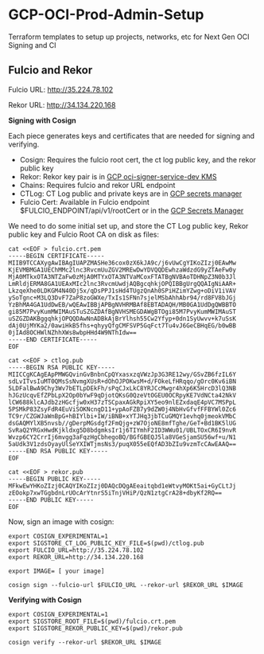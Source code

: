 # GCP-OCI-Prod-Admin-Setup
Terraform templates to setup up projects, networks, etc for Next Gen OCI Signing and CI

## Fulcio and Rekor

Fulcio URL: http://35.224.78.102

Rekor URL: http://34.134.220.168

**Signing with Cosign**


Each piece generates keys and certificates that are needed for signing and verifying.

* Cosign: Requires the fulcio root cert, the ct log public key, and the rekor public key
* Rekor: Rekor key pair is in [GCP oci-signer-service-dev KMS](https://console.cloud.google.com/security/kms/keyring/manage/global/rekor-keyring/key?project=oci-signer-service-dev)
* Chains: Requires fulcio and rekor URL endpoint
* CTLog: CT Log public and private keys are in [GCP secrets manager](https://console.cloud.google.com/security/secret-manager/secret/ctlog-public-key/versions?project=oci-signer-service-dev)
* Fulcio Cert: Available in Fulcio endpoint $FULCIO_ENDPOINT/api/v1/rootCert or in the [GCP Secrets Manager](https://console.cloud.google.com/security/secret-manager/secret/fulcio-root-ca/versions?project=oci-signer-service-dev)

We need to do some initial set up, and store the CT Log public key, Rekor public key and Fulcio Root CA on disk as files:

```
cat <<EOF > fulcio.crt.pem
-----BEGIN CERTIFICATE-----
MIIB9TCCAXygAwIBAgIUAPZMASHe36cox0zX6kJA9c/j6vUwCgYIKoZIzj0EAwMw
KjEVMBMGA1UEChMMc2lnc3RvcmUuZGV2MREwDwYDVQQDEwhzaWdzdG9yZTAeFw0y
MjA0MTkxOTA3NTZaFw0zMjA0MTYxOTA3NTVaMCoxFTATBgNVBAoTDHNpZ3N0b3Jl
LmRldjERMA8GA1UEAxMIc2lnc3RvcmUwdjAQBgcqhkjOPQIBBgUrgQQAIgNiAAR+
LkzqeXhe0LDKGM4N40Dj5x/qDsPPJ1sHd4TUgzQnAh0SPiHZimYZwg+oDiV1iVAV
ySoTgnc+M3LQ3DvF7ZaP8zoGWXe/TxIs1SFNn7sjelMSbAhhAbr94/rd8FV8bJGj
YzBhMA4GA1UdDwEB/wQEAwIBBjAPBgNVHRMBAf8EBTADAQH/MB0GA1UdDgQWBBTO
gi85M7PvyKumMWIMAuSTuSZGZDAfBgNVHSMEGDAWgBTOgi85M7PvyKumMWIMAuST
uSZGZDAKBggqhkjOPQQDAwNnADBkAjBrYlhsh55Cw2Yfyp+0dn1SyUwvv+k7uSsK
dAj0UjMYKa2/0awiHkB5fhs+qhyyQfgCMFSVP5GqFct7Tu4vJ6GeCBHqEG/b0wBB
0jIAd8OCHWlNZhhXWs8wbpHHd4W9NThIdw==
-----END CERTIFICATE-----
EOF
```

```
cat <<EOF > ctlog.pub
-----BEGIN RSA PUBLIC KEY-----
MIICCgKCAgEApPMWGQvinGvBnbnCpQYxasxzqVWzJp3G3RE12wy/GSvZB6fzIL6Y
sdLvITvsIuMT0QMsSsNvmgXUsR+dOhOJPOKwsM+d/FOkeLfHRqqo/gOrc0Kv6iBN
5LDFalBwA9Chy3Wv7bETLpDEkFh/sPqCJxLkC8YRJCcMwgr4hXp6K5HrcD3lQ3NB
hJGzUcqvEfZPbLpX2Op0bYwF9qDjotQKsG0QzeVtOGEU0OCRpyKE7VdNCta42NkV
lCW688klcAJdb2zHGcfjw0xH37zTSCpaxAGkRpiXY5eo9nlEZxdaqE4pVC7MSPpL
5PSMkP83ZsyFdR4EuViSOKNcngD11+ypAoFZB7y9dZW0j4NbHvGfvfFFBYWl0Zc6
TC9r/CZGWJaWnBpG+hBIYlbi+IW/iBNB+xYTJHq3jbTCuGMQY1evhq0jmeokVMbC
dsGAQMYlXB5nvsb//gDerpMGsdgf2FmQjg+zW7OjoNE8mfTghe/GeT+Bd1BK5lUG
SvRaQ2YRGxHwdKjkldxg5D8bdgmksIr1j6TIYmhF2ID3WWu01/UBLTOxCR6I9nvR
Wvzp6CY2CrrIj6mvgg3aFqzHgCbhegoBQ/BGfGBEQJ5la8VGeSjamSU56wf+u/N1
5aUdk3V1zdsOyayUlSeYXIWTjmsNs3/puqX055eEQfAD3bZIu9vzmTcCAwEAAQ==
-----END RSA PUBLIC KEY-----
EOF
```

```
cat <<EOF > rekor.pub
-----BEGIN PUBLIC KEY-----
MFkwEwYHKoZIzj0CAQYIKoZIzj0DAQcDQgAEeaitqbd1eWtvyMOKt5ai+GyCLtJj
zEOokp7xwTGgbdnLrUOcArYtnrS5iTnjVHiP/QzN1ztgCrA28+dbyKf2RQ==
-----END PUBLIC KEY-----
EOF
```

Now, sign an image with cosign:

```
export COSIGN_EXPERIMENTAL=1
export SIGSTORE_CT_LOG_PUBLIC_KEY_FILE=$(pwd)/ctlog.pub
export FULCIO_URL=http://35.224.78.102
export REKOR_URL=http://34.134.220.168

export IMAGE= [ your image]

cosign sign --fulcio-url $FULCIO_URL --rekor-url $REKOR_URL $IMAGE
```

**Verifying with Cosign**

```
export COSIGN_EXPERIMENTAL=1
export SIGSTORE_ROOT_FILE=$(pwd)/fulcio.crt.pem
export SIGSTORE_REKOR_PUBLIC_KEY=$(pwd)/rekor.pub 

cosign verify --rekor-url $REKOR_URL $IMAGE
```
